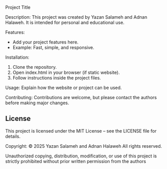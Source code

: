 Project Title

Description:
This project was created by Yazan Salameh and Adnan Halaweh. It is intended for personal and educational use.

Features:
- Add your project features here.
- Example: Fast, simple, and responsive.

Installation:
1. Clone the repository.
2. Open index.html in your browser (if static website).
3. Follow instructions inside the project files.

Usage:
Explain how the website or project can be used.

Contributing:
Contributions are welcome, but please contact the authors before making major changes.

## License
This project is licensed under the MIT License – see the LICENSE file for details.

Copyright:
© 2025 Yazan Salameh and Adnan Halaweh
All rights reserved.

Unauthorized copying, distribution, modification, or use of this project is strictly prohibited without prior written permission from the authors

